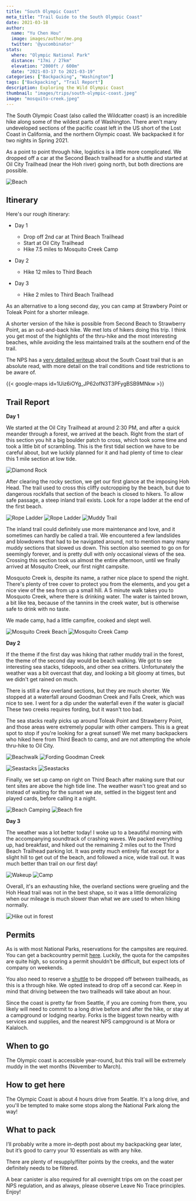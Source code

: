 ```yaml
---
title: "South Olympic Coast"
meta_title: "Trail Guide to the South Olympic Coast"
date: 2021-03-18
author: 
  name: "Yu Chen Hou"
  image: images/author/me.png
  twitter: '@yucombinator'
stats:
  where: "Olympic National Park"
  distance: "17mi / 27km"
  elevation: "2000ft / 600m"
  date: "2021-03-17 to 2021-03-19"
categories: ["Backpacking", "Washington"]
tags: ["Backpacking", "Trail Report"]
description: Exploring the Wild Olympic Coast
thumbnail: "images/trips/south-olympic-coast.jpeg"
image: "mosquito-creek.jpeg"
---
```


The South Olympic Coast (also called the Wildcatter coast) is an incredible hike along some of the wildest parts of Washington. There aren't many undeveloped sections of the pacific coast left in the US short of the Lost Coast in California, and the northern Olympic coast. We backpacked it for two nights in Spring 2021.

As a point to point through hike, logistics is a little more complicated. We dropped off a car at the Second Beach trailhead for a shuttle and started at Oil City Trailhead (near the Hoh river) going north, but both directions are possible.

![Beach](beach.jpeg "Views along the beach")

## Itinerary

Here's our rough itinerary:

- Day 1
  - Drop off 2nd car at Third Beach Trailhead
  - Start at Oil City Trailhead
  - Hike 7.5 miles to Mosquito Creek Camp

- Day 2
  - Hike 12 miles to Third Beach

- Day 3
  - Hike 2 miles to Third Beach Trailhead

As an alternative to a long second day, you can camp at Strawbery Point or Toleak Point for a shorter mileage.

A shorter version of the hike is possible from Second Beach to Strawberry Point, as an out-and-back hike. We met lots of hikers doing this trip. I think you get most of the highlights of the thru-hike and the most interesting beaches, while avoiding the less maintained trails at the southern end of the trail.

The NPS has a [very detailed writeup](https://www.nps.gov/olym/planyourvisit/south-coast-route.htm) about the South Coast trail that is an absolute read, with more detail on the trail conditions and tide restrictions to be aware of.

{{< google-maps id=1Uiz6iOYg_JP62ofN3T3PFygBSB9MNkw >}}

## Trail Report

**Day 1**

We started at the Oil City Trailhead at around 2:30 PM, and after a quick meander through a forest, we arrived at the beach. Right from the start of this section you hit a big boulder patch to cross, which took some time and took a little bit of scrambling. This is the first tidal section we have to be careful about, but we luckily planned for it and had plenty of time to clear this 1 mile section at low tide.

![Diamond Rock](tidal-point.jpg "Diamond Rock, watch out for the tide!")

After clearing the rocky section, we get our first glance at the imposing Hoh Head. The trail used to cross this cliffy outcropping by the beach, but due to dangerous rockfalls that section of the beach is closed to hikers. To allow safe passage, a steep inland trail exists. Look for a rope ladder at the end of the first beach.

![Rope Ladder](cable.jpg "One of many rope ladders along this trail")
![Rope Ladder](ropes-2.jpg "More ladders")
![Muddy Trail](muddy-hoh-head.jpg "Muddy Trail :(")

The inland trail could definitely use more maintenance and love, and it sometimes can hardly be called a trail. We encountered a few landslides and blowdowns that had to be navigated around, not to mention many many muddy sections that slowed us down. This section also seemed to go on for seemingly forever, and is pretty dull with only occasional views of the sea. Crossing this section took us almost the entire afternoon, until we finally arrived at Mosquito Creek, our first night campsite.

Mosquoto Creek is, despite its name, a rather nice place to spend the night. There's plenty of tree cover to protect you from the elements, and you get a nice view of the sea from up a small hill. A 5 minute walk takes you to Mosquoto Creek, where there is drinking water. The water is tainted brown, a bit like tea, because of the tannins in the creek water, but is otherwise safe to drink with no taste.

We made camp, had a little campfire, cooked and slept well.

![Mosquito Creek Beach](mosquito-creek.jpeg "Beach by Mosquito Creek")
![Mosquito Creek Camp](camp-mosquito.jpg "Campsite at Mosquito Creek")

**Day 2**

If the theme if the first day was hiking that rather muddy trail in the forest, the theme of the second day would be beach walking. We got to see interesting sea stacks, tidepools, and other sea critters. Unfortunately the weather was a bit overcast that day, and looking a bit gloomy at times, but we didn't get rained on much.

There is still a few overland sections, but they are much shorter. We stopped at a waterfall around Goodman Creek and Falls Creek, which was nice to see. I went for a dip under the waterfall even if the water is glacial! These two creeks requires fording, but it wasn't too bad.

The sea stacks really picks up around Toleak Point and Strawberry Point, and those areas were extremely popular with other campers. This is a great spot to stop if you're looking for a great sunset! We met many backpackers who hiked here from Third Beach to camp, and are not attempting the whole thru-hike to Oil City.

![Beachwalk](beachwalk.jpg "Beach walking with friends")
![Fording Goodman Creek](fording-goodman.jpg "Fording Goodman Creek")

![Seastacks](seastacks.jpeg "Seastacks along the Beach by Toleak Point")
![Seastacks](seastack-2.jpeg "Seastacks along the Beach by Toleak Point")

Finally, we set up camp on right on Third Beach after making sure that our tent sites are above the high tide line. The weather wasn't too great and so instead of waiting for the sunset we ate, settled in the biggest tent and played cards, before calling it a night.

![Beach Camping](camps-beach.jpg "Our tents on Third Beach")
![Beach fire](fire.jpg "Campfire on Third Beach")

**Day 3**

The weather was a lot better today! I woke up to a beautiful morning with the accompanying soundtrack of crashing waves. We packed everything up, had breakfast, and hiked out the remaining 2 miles out to the Third Beach Trailhead parking lot. It was pretty much entirely flat except for a slight hill to get out of the beach, and followed a nice, wide trail out. It was much better than trail on our first day!

![Wakeup](wakeup.jpg "Rise and shine")
![Camp](camp.jpeg "Our camp")

Overall, it's an exhausting hike, the overland sections were grueling and the Hoh Head trail was not in the best shape, so it was a little demoralizing when our mileage is much slower than what we are used to when hiking normally. 

![Hike out in forest](hike-out.jpeg "And we're out!")

## Permits
As is with most National Parks, reservations for the campsites are required. You can get a backcountry permit [here](https://www.recreation.gov/permits/4098362). Luckily, the quota for the campsites are quite high, so scoring a permit shouldn't be difficult, but expect lots of company on weekends.

You also need to reserve a [shuttle](https://www.hikeolympic.com/trailhead-shuttle-schedule) to be dropped off between trailheads, as this is a through hike. We opted instead to drop off a second car. Keep in mind that driving between the two trailheads will take about an hour.

Since the coast is pretty far from Seattle, if you are coming from there, you likely will need to commit to a long drive before and after the hike, or stay at a campground or lodging nearby. Forks is the biggest town nearby with services and supplies, and the nearest NPS campground is at Mora or Kalaloch.

## When to go
The Olympic coast is accessible year-round, but this trail will be extremely muddy in the wet months (November to March).

## How to get here
The Olympic Coast is about 4 hours drive from Seattle. It's a long drive, and you'll be tempted to make some stops along the National Park along the way!

## What to pack
I’ll probably write a more in-depth post about my backpacking gear later, but it’s good to carry your 10 essentials as with any hike.

There are plenty of resupply/filter points by the creeks, and the water definitely needs to be filtered.

A bear canister is also required for all overnight trips om on the coast per NPS regulation, and as always, please observe Leave No Trace principles. Enjoy!

